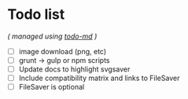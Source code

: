 # Todo list

_\( managed using [todo-md](https://github.com/Hypercubed/todo-md) \)_

- [ ] image download (png, etc)
- [ ] grunt -> gulp or npm scripts
- [ ] Update docs to highlight svgsaver
- [ ] Include compatibility matrix and links to FileSaver
- [ ] FileSaver is optional
